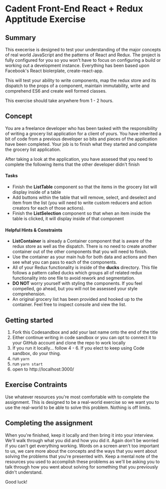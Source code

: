 # Cadent Front-End React + Redux Apptitude Exercise
## Summary
This execerise is designed to test your understanding of the major concepts of real world JavaScript and the patterns of React and Redux. The project is fully configured for you so you won't have to focus on configuring a build or working out a development instance. Everything has been based upon Facebook's React biolerplate, create-react-app.

This will test your ability to write components, map the redux store and its dispatch to the props of a component, maintain immutability, write and comprehend ES6 and create well formed classes.

This exercise should take anywhere from 1 - 2 hours.

## Concept
You are a freelance developer who has been tasked with the responsibility of writing a grocery list application for a client of yours. You have inherited a bit of code from a previous developer so bits and pieces of the application have been completed. Your job is to finish what they started and complete the grocery list application.

After taking a look at the application, you have assesed that you need to complete the following items that the other developer didn't finish

#### Tasks
 - Finish the **ListTable** component so that the items in the grocery list will display inside of a table
 - Add buttons within the table that will remove, select, and deselect and item from the list (you will need to write custom reducers and action creators for each of those actions).
 - Finish the **ListSelection** component so that when an item inside the table is clicked, it will display inside of that component


#### Helpful Hints & Constraints
- **ListContainer** is already a Container component that is aware of the redux store as well as the dispatch. There is no need to create another container out of the other components that you will need to finish.
- Use the container as your main hub for both data and actions and then see what you can pass to each of the components.
- All of your Redux functionality is inside of the **ducks** directory. This file follows a pattern called ducks which groups all of related redux functionality into one file to avoid rework and segmentation.
- **DO NOT** worry yourself with styling the components. If you feel compelled, go ahead, but you will not be assessed your style comprehension.
- An original grocery list has been provided and hooked up to the container. Feel free to inspect console and view the list.

## Getting started
  1. Fork this Codesandbox and add your last name onto the end of the title
  2. Either continue writing in code sandbox or you can opt to connect it to your GitHub account and clone the repo to work locally
  3. If you run it locally... follow 4 - 6. If you elect to keep using Code sandbox, do your thing.
  4. run `yarn`
  5. run `yarn start`
  6. open to http://localhost:3000/

## Exercise Contraints
Use whatever resources you're most comfortable with to complete the assignment. This is designed to be a real-world exercise so we want you to use the real-world to be able to solve this problem. Nothing is off limits.

## Completing the assignment
When you're finished, keep it locally and then bring it into your interview. We'll walk through what you did and how you did it. Again don't be worried if you can't get everything working. Words on a screen aren't too important to us, we care more about the concepts and the ways that you went about solving the problems that you're presented with. Keep a mental note of the resources you used to accomplish these problems as we'll be asking you to talk through how you went about solving for something that you previously didn't understand.

Good luck!